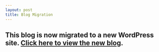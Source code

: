 ```yaml
---
layout: post
title: Blog Migration
--- 
```


## This blog is now migrated to a new WordPress site. [Click here to view the new blog](https://dithelibrarian.com/).


